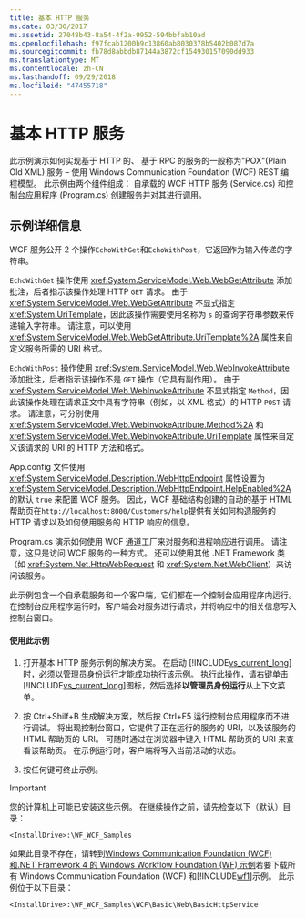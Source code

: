 ```yaml
---
title: 基本 HTTP 服务
ms.date: 03/30/2017
ms.assetid: 27048b43-8a54-4f2a-9952-594bbfab10ad
ms.openlocfilehash: f97fcab1200b9c13860ab8030378b5402b087d7a
ms.sourcegitcommit: fb78d8abbdb87144a3872cf154930157090dd933
ms.translationtype: MT
ms.contentlocale: zh-CN
ms.lasthandoff: 09/29/2018
ms.locfileid: "47455718"
---
```

# <a name="basic-http-service"></a>基本 HTTP 服务
此示例演示如何实现基于 HTTP 的、 基于 RPC 的服务的一般称为"POX"(Plain Old XML) 服务 – 使用 Windows Communication Foundation (WCF) REST 编程模型。 此示例由两个组件组成： 自承载的 WCF HTTP 服务 (Service.cs) 和控制台应用程序 (Program.cs) 创建服务并对其进行调用。  
  
## <a name="sample-details"></a>示例详细信息  
 WCF 服务公开 2 个操作`EchoWithGet`和`EchoWithPost`，它返回作为输入传递的字符串。  
  
 `EchoWithGet` 操作使用 <xref:System.ServiceModel.Web.WebGetAttribute> 添加批注，后者指示该操作处理 HTTP `GET` 请求。 由于 <xref:System.ServiceModel.Web.WebGetAttribute> 不显式指定 <xref:System.UriTemplate>，因此该操作需要使用名称为 `s` 的查询字符串参数来传递输入字符串。 请注意，可以使用 <xref:System.ServiceModel.Web.WebGetAttribute.UriTemplate%2A> 属性来自定义服务所需的 URI 格式。  
  
 `EchoWithPost` 操作使用 <xref:System.ServiceModel.Web.WebInvokeAttribute> 添加批注，后者指示该操作不是 `GET` 操作（它具有副作用）。 由于 <xref:System.ServiceModel.Web.WebInvokeAttribute> 不显式指定 `Method`，因此该操作处理在请求正文中具有字符串（例如，以 XML 格式）的 HTTP `POST` 请求。 请注意，可分别使用 <xref:System.ServiceModel.Web.WebInvokeAttribute.Method%2A> 和 <xref:System.ServiceModel.Web.WebInvokeAttribute.UriTemplate> 属性来自定义该请求的 URI 的 HTTP 方法和格式。  
  
 App.config 文件使用 <xref:System.ServiceModel.Description.WebHttpEndpoint> 属性设置为 <xref:System.ServiceModel.Description.WebHttpEndpoint.HelpEnabled%2A> 的默认 `true` 来配置 WCF 服务。 因此，WCF 基础结构创建的自动的基于 HTML 帮助页在`http://localhost:8000/Customers/help`提供有关如何构造服务的 HTTP 请求以及如何使用服务的 HTTP 响应的信息。  
  
 Program.cs 演示如何使用 WCF 通道工厂来对服务和进程响应进行调用。 请注意，这只是访问 WCF 服务的一种方式。 还可以使用其他 .NET Framework 类（如 <xref:System.Net.HttpWebRequest> 和 <xref:System.Net.WebClient>）来访问该服务。
  
 此示例包含一个自承载服务和一个客户端，它们都在一个控制台应用程序内运行。 在控制台应用程序运行时，客户端会对服务进行请求，并将响应中的相关信息写入控制台窗口。  
  
#### <a name="to-use-this-sample"></a>使用此示例  
  
1.  打开基本 HTTP 服务示例的解决方案。 在启动 [!INCLUDE[vs_current_long](../../../../includes/vs-current-long-md.md)] 时，必须以管理员身份运行才能成功执行该示例。 执行此操作，请右键单击[!INCLUDE[vs_current_long](../../../../includes/vs-current-long-md.md)]图标，然后选择**以管理员身份运行**从上下文菜单。  
  
2.  按 Ctrl+Shilf+B 生成解决方案，然后按 Ctrl+F5 运行控制台应用程序而不进行调试。 将出现控制台窗口，它提供了正在运行的服务的 URI，以及该服务的 HTML 帮助页的 URI。 可随时通过在浏览器中键入 HTML 帮助页的 URI 来查看该帮助页。 在示例运行时，客户端将写入当前活动的状态。  
  
3.  按任何键可终止示例。  
  
> [!IMPORTANT]
>  您的计算机上可能已安装这些示例。 在继续操作之前，请先检查以下（默认）目录：  
>   
>  `<InstallDrive>:\WF_WCF_Samples`  
>   
>  如果此目录不存在，请转到[Windows Communication Foundation (WCF) 和.NET Framework 4 的 Windows Workflow Foundation (WF) 示例](https://go.microsoft.com/fwlink/?LinkId=150780)若要下载所有 Windows Communication Foundation (WCF) 和[!INCLUDE[wf1](../../../../includes/wf1-md.md)]示例。 此示例位于以下目录：  
>   
>  `<InstallDrive>:\WF_WCF_Samples\WCF\Basic\Web\BasicHttpService`  